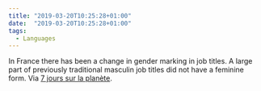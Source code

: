 ```yaml
---
title: "2019-03-20T10:25:28+01:00"
date:  "2019-03-20T10:25:28+01:00"
tags:
  - Languages
---
```


In France there has been a change in gender marking in job titles. A large part of previously traditional masculin job titles did not have a feminine form. Via [7 jours sur la planète](http://www.tv5monde.com/cms/chaine-francophone/info/p-1914-7-jours-sur-la-planete.htm?timecode=1063).
